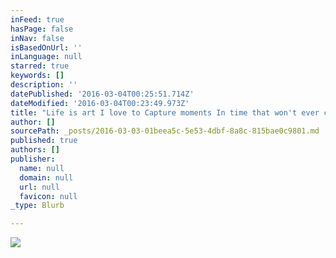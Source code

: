 ```yaml
---
inFeed: true
hasPage: false
inNav: false
isBasedOnUrl: ''
inLanguage: null
starred: true
keywords: []
description: ''
datePublished: '2016-03-04T00:25:51.714Z'
dateModified: '2016-03-04T00:23:49.973Z'
title: "Life is art I love to Capture moments In time that won't ever come back"
author: []
sourcePath: _posts/2016-03-03-01beea5c-5e53-4dbf-8a8c-815bae0c9801.md
published: true
authors: []
publisher:
  name: null
  domain: null
  url: null
  favicon: null
_type: Blurb

---
```

![](https://s3-us-west-2.amazonaws.com/the-grid-img/p/6d12de78b687269ade0db3a8d63c76f6e0780b40.jpg)